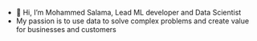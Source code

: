 - 👋 Hi, I’m Mohammed Salama, Lead ML developer and Data Scientist
- My passion is to use data to solve complex problems and create value for businesses and customers
<!---
dataubc/dataubc is a ✨ special ✨ repository because its `README.md` (this file) appears on your GitHub profile.
You can click the Preview link to take a look at your changes.
--->
